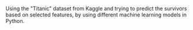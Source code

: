 Using the "Titanic" dataset from Kaggle and trying to predict the survivors based on selected features, by using different machine learning models in Python.

